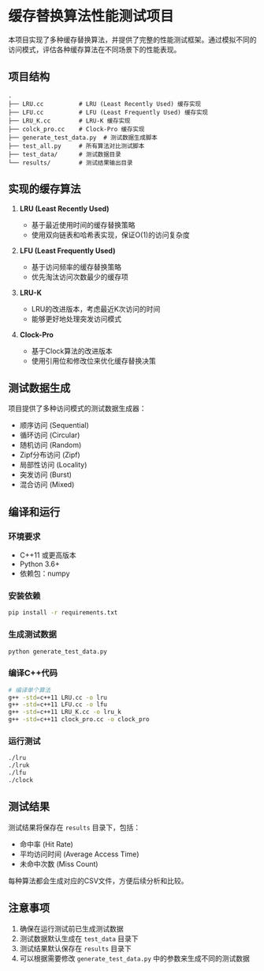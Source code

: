 # 缓存替换算法性能测试项目

本项目实现了多种缓存替换算法，并提供了完整的性能测试框架。通过模拟不同的访问模式，评估各种缓存算法在不同场景下的性能表现。

## 项目结构

```
.
├── LRU.cc          # LRU (Least Recently Used) 缓存实现
├── LFU.cc          # LFU (Least Frequently Used) 缓存实现
├── LRU_K.cc        # LRU-K 缓存实现
├── colck_pro.cc    # Clock-Pro 缓存实现
├── generate_test_data.py  # 测试数据生成脚本
├── test_all.py     # 所有算法对比测试脚本
├── test_data/      # 测试数据目录
└── results/        # 测试结果输出目录
```

## 实现的缓存算法

1. **LRU (Least Recently Used)**
   - 基于最近使用时间的缓存替换策略
   - 使用双向链表和哈希表实现，保证O(1)的访问复杂度

2. **LFU (Least Frequently Used)**
   - 基于访问频率的缓存替换策略
   - 优先淘汰访问次数最少的缓存项

3. **LRU-K**
   - LRU的改进版本，考虑最近K次访问的时间
   - 能够更好地处理突发访问模式

4. **Clock-Pro**
   - 基于Clock算法的改进版本
   - 使用引用位和修改位来优化缓存替换决策

## 测试数据生成

项目提供了多种访问模式的测试数据生成器：

- 顺序访问 (Sequential)
- 循环访问 (Circular)
- 随机访问 (Random)
- Zipf分布访问 (Zipf)
- 局部性访问 (Locality)
- 突发访问 (Burst)
- 混合访问 (Mixed)

## 编译和运行

### 环境要求

- C++11 或更高版本
- Python 3.6+
- 依赖包：numpy

### 安装依赖

```bash
pip install -r requirements.txt
```

### 生成测试数据

```bash
python generate_test_data.py
```

### 编译C++代码

```bash
# 编译单个算法
g++ -std=c++11 LRU.cc -o lru
g++ -std=c++11 LFU.cc -o lfu
g++ -std=c++11 LRU_K.cc -o lru_k
g++ -std=c++11 clock_pro.cc -o clock_pro
```

### 运行测试

```bash
./lru
./lruk
./lfu
./clock
```

## 测试结果

测试结果将保存在 `results` 目录下，包括：
- 命中率 (Hit Rate)
- 平均访问时间 (Average Access Time)
- 未命中次数 (Miss Count)

每种算法都会生成对应的CSV文件，方便后续分析和比较。

## 注意事项

1. 确保在运行测试前已生成测试数据
2. 测试数据默认生成在 `test_data` 目录下
3. 测试结果默认保存在 `results` 目录下
4. 可以根据需要修改 `generate_test_data.py` 中的参数来生成不同的测试数据
